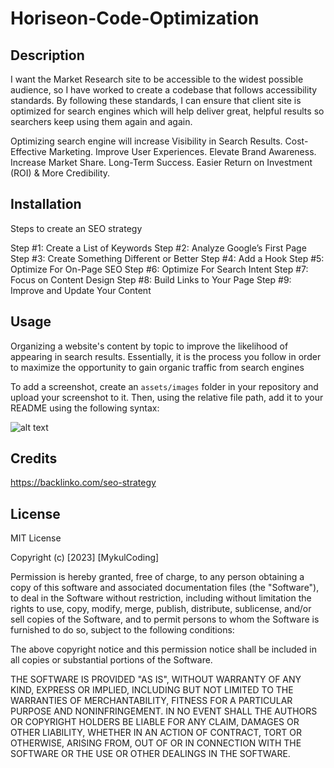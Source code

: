 # Horiseon-Code-Optimization

## Description

I want the Market Research site to be accessible to the widest possible audience, so I have worked to create a codebase that follows accessibility standards. 
By following these standards, I can ensure that client site is optimized for search engines which will help deliver great, helpful results so searchers keep using them again and again.

Optimizing search engine will increase Visibility in Search Results.
Cost-Effective Marketing.
Improve User Experiences.
Elevate Brand Awareness.
Increase Market Share.
Long-Term Success.
Easier Return on Investment (ROI) & More Credibility.


## Installation

Steps to create an SEO strategy

Step #1: Create a List of Keywords
Step #2: Analyze Google’s First Page
Step #3: Create Something Different or Better
Step #4: Add a Hook
Step #5: Optimize For On-Page SEO
Step #6: Optimize For Search Intent
Step #7: Focus on Content Design
Step #8: Build Links to Your Page
Step #9: Improve and Update Your Content

## Usage

Organizing a website's content by topic to improve the likelihood of appearing in search results. Essentially, it is the process you follow in order to maximize the opportunity to gain organic traffic from search engines

To add a screenshot, create an `assets/images` folder in your repository and upload your screenshot to it. Then, using the relative file path, add it to your README using the following syntax:

![alt text](assets/images/screenshot.png)

## Credits

https://backlinko.com/seo-strategy

## License

MIT License

Copyright (c) [2023] [MykulCoding]

Permission is hereby granted, free of charge, to any person obtaining a copy
of this software and associated documentation files (the "Software"), to deal
in the Software without restriction, including without limitation the rights
to use, copy, modify, merge, publish, distribute, sublicense, and/or sell
copies of the Software, and to permit persons to whom the Software is
furnished to do so, subject to the following conditions:

The above copyright notice and this permission notice shall be included in all
copies or substantial portions of the Software.

THE SOFTWARE IS PROVIDED "AS IS", WITHOUT WARRANTY OF ANY KIND, EXPRESS OR
IMPLIED, INCLUDING BUT NOT LIMITED TO THE WARRANTIES OF MERCHANTABILITY,
FITNESS FOR A PARTICULAR PURPOSE AND NONINFRINGEMENT. IN NO EVENT SHALL THE
AUTHORS OR COPYRIGHT HOLDERS BE LIABLE FOR ANY CLAIM, DAMAGES OR OTHER
LIABILITY, WHETHER IN AN ACTION OF CONTRACT, TORT OR OTHERWISE, ARISING FROM,
OUT OF OR IN CONNECTION WITH THE SOFTWARE OR THE USE OR OTHER DEALINGS IN THE
SOFTWARE.


